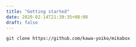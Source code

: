 ```yaml
---
title: "Getting started"
date: 2020-02-14T21:39:35+08:00
draft: false
---
```


```
git clone https://github.com/kawa-yoiko/mikabox
```
